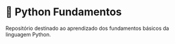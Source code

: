 # 🐍 Python Fundamentos
Repositório destinado ao aprendizado dos fundamentos básicos da linguagem Python.
